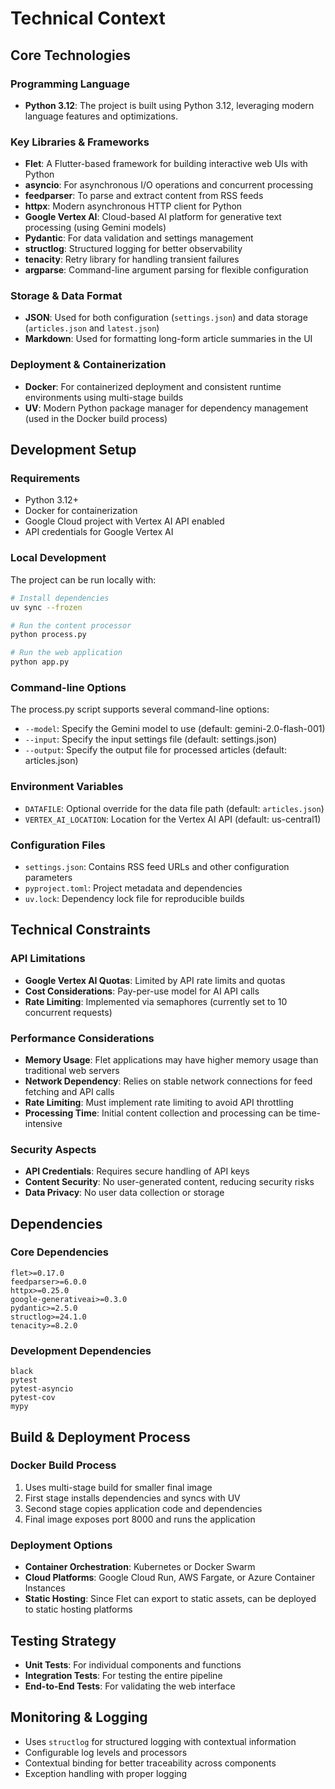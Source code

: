 # Technical Context

## Core Technologies

### Programming Language
- **Python 3.12**: The project is built using Python 3.12, leveraging modern language features and optimizations.

### Key Libraries & Frameworks
- **Flet**: A Flutter-based framework for building interactive web UIs with Python
- **asyncio**: For asynchronous I/O operations and concurrent processing
- **feedparser**: To parse and extract content from RSS feeds
- **httpx**: Modern asynchronous HTTP client for Python
- **Google Vertex AI**: Cloud-based AI platform for generative text processing (using Gemini models)
- **Pydantic**: For data validation and settings management
- **structlog**: Structured logging for better observability
- **tenacity**: Retry library for handling transient failures
- **argparse**: Command-line argument parsing for flexible configuration

### Storage & Data Format
- **JSON**: Used for both configuration (`settings.json`) and data storage (`articles.json` and `latest.json`)
- **Markdown**: Used for formatting long-form article summaries in the UI

### Deployment & Containerization
- **Docker**: For containerized deployment and consistent runtime environments using multi-stage builds
- **UV**: Modern Python package manager for dependency management (used in the Docker build process)

## Development Setup

### Requirements
- Python 3.12+
- Docker for containerization
- Google Cloud project with Vertex AI API enabled
- API credentials for Google Vertex AI

### Local Development
The project can be run locally with:
```bash
# Install dependencies
uv sync --frozen

# Run the content processor
python process.py

# Run the web application
python app.py
```

### Command-line Options
The process.py script supports several command-line options:
- `--model`: Specify the Gemini model to use (default: gemini-2.0-flash-001)
- `--input`: Specify the input settings file (default: settings.json)
- `--output`: Specify the output file for processed articles (default: articles.json)

### Environment Variables
- `DATAFILE`: Optional override for the data file path (default: `articles.json`)
- `VERTEX_AI_LOCATION`: Location for the Vertex AI API (default: us-central1)

### Configuration Files
- `settings.json`: Contains RSS feed URLs and other configuration parameters
- `pyproject.toml`: Project metadata and dependencies
- `uv.lock`: Dependency lock file for reproducible builds

## Technical Constraints

### API Limitations
- **Google Vertex AI Quotas**: Limited by API rate limits and quotas
- **Cost Considerations**: Pay-per-use model for AI API calls
- **Rate Limiting**: Implemented via semaphores (currently set to 10 concurrent requests)

### Performance Considerations
- **Memory Usage**: Flet applications may have higher memory usage than traditional web servers
- **Network Dependency**: Relies on stable network connections for feed fetching and API calls
- **Rate Limiting**: Must implement rate limiting to avoid API throttling
- **Processing Time**: Initial content collection and processing can be time-intensive

### Security Aspects
- **API Credentials**: Requires secure handling of API keys
- **Content Security**: No user-generated content, reducing security risks
- **Data Privacy**: No user data collection or storage

## Dependencies

### Core Dependencies
```
flet>=0.17.0
feedparser>=6.0.0
httpx>=0.25.0
google-generativeai>=0.3.0
pydantic>=2.5.0
structlog>=24.1.0
tenacity>=8.2.0
```

### Development Dependencies
```
black
pytest
pytest-asyncio
pytest-cov
mypy
```

## Build & Deployment Process

### Docker Build Process
1. Uses multi-stage build for smaller final image
2. First stage installs dependencies and syncs with UV
3. Second stage copies application code and dependencies
4. Final image exposes port 8000 and runs the application

### Deployment Options
- **Container Orchestration**: Kubernetes or Docker Swarm
- **Cloud Platforms**: Google Cloud Run, AWS Fargate, or Azure Container Instances
- **Static Hosting**: Since Flet can export to static assets, can be deployed to static hosting platforms

## Testing Strategy
- **Unit Tests**: For individual components and functions
- **Integration Tests**: For testing the entire pipeline
- **End-to-End Tests**: For validating the web interface

## Monitoring & Logging
- Uses `structlog` for structured logging with contextual information
- Configurable log levels and processors
- Contextual binding for better traceability across components
- Exception handling with proper logging
